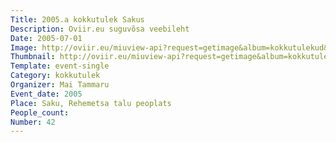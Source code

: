 ```yaml
---
Title: 2005.a kokkutulek Sakus
Description: Oviir.eu suguvõsa veebileht
Date: 2005-07-01
Image: http://oviir.eu/miuview-api?request=getimage&album=kokkutulekud&item=2005-42.-kokkutulek-mai-tammaru-sakus-rehemetsa-talu-peoplatsil.jpg&size=1200&mode=longest
Thumbnail: http://oviir.eu/miuview-api?request=getimage&album=kokkutulekud&item=2005-42.-kokkutulek-mai-tammaru-sakus-rehemetsa-talu-peoplatsil.jpg&size=600&mode=square
Template: event-single
Category: kokkutulek
Organizer: Mai Tammaru
Event_date: 2005
Place: Saku, Rehemetsa talu peoplats
People_count:
Number: 42
---
```

